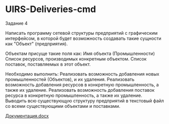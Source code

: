 # UIRS-Deliveries-cmd
Задание 4

Написать программу сетевой структуры предприятий с графическим интерфейсом, в которой будет возможность создавать такие сущности как "Объект" (предприятия).

Объектам присуще такие поля как:
Имя объекта (Промышленности)
Список ресурсов, производимых конкретным объектом.
Список поставок, поставляемых в этот объект.

Необходимо выполнить:
Реализовать возможность добавления новых промышленностей (Объектов), и их удаления.
Реализовать возможность добавления ресурсов в конкретную промышленность, а также их удаление.
Реализовать возможность добавления поставок ресурса в конкретную промышленность, а также их удаление.
Выводить всю существующую структуру предприятий в текстовый файл со всеми существующими объектами и поставками.

[Документация.docx](https://github.com/iDemetr/UIRS-Deliveries-cmd/files/9727266/default.docx)
